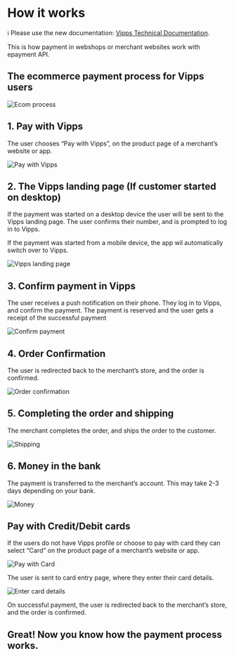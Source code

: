 <!-- START_METADATA
---
title: How it works
sidebar_position: 6
---
END_METADATA -->

# How it works

<!-- START_COMMENT -->

ℹ️ Please use the new documentation:
[Vipps Technical Documentation](https://vippsas.github.io/vipps-developer-docs/).

<!-- END_COMMENT -->

This is how payment in webshops or merchant websites work with epayment API.

## The ecommerce payment process for Vipps users

![Ecom process](images/vipps-ecom-process-svg.svg)

## 1. Pay with Vipps

The user chooses “Pay with Vipps”, on the product page of a merchant’s website or app.

![Pay with Vipps](images/vipps-ecom-step1-2.png)

## 2. The Vipps landing page (If customer started on desktop)

If the payment was started on a desktop device the user will be sent to the Vipps landing page.
The user confirms their number, and is prompted to log in to Vipps.

If the payment was started from a mobile device, the app wil automatically switch over to Vipps.

![Vipps landing page](images/vipps-ecom-step2.svg)

## 3. Confirm payment in Vipps

The user receives a push notification on their phone. They log in to Vipps, and confirm the payment. The payment is reserved and the user gets a receipt of the successful payment

![Confirm payment](images/vipps-ecom-confirm.png)

## 4. Order Confirmation

The user is redirected back to the merchant’s store, and the order is confirmed.

![Order confirmation](images/vipps-ecom-step4.svg)

## 5. Completing the order and shipping

The merchant completes the order, and ships the order to the customer.

![Shipping](images/vipps-shipping.svg)

## 6. Money in the bank

The payment is transferred to the merchant’s account. This may take 2-3 days depending on your bank.

![Money](images/vipps-money.svg)


## Pay with Credit/Debit cards

If the users do not have Vipps profile or choose to pay with card they can select “Card” on the product page of a merchant’s website or app.

![Pay with Card](images/vipps-ecom-pay-by-card-step1.png)

The user is sent to card entry page, where they enter their card details.

![Enter card details](images/vipps-ecom-pay-by-card-step2.png)

On successful payment, the user is redirected back to the merchant’s store, and the order is confirmed.

## Great! Now you know how the payment process works.

